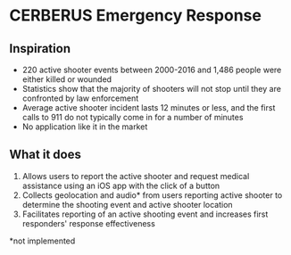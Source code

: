 # CERBERUS Emergency Response

## Inspiration
* 220 active shooter events between 2000-2016 and 1,486 people were either killed or wounded
* Statistics show that the majority of shooters will not stop until they are confronted by law enforcement
* Average active shooter incident lasts 12 minutes or less, and the first calls to 911 do not typically come in for a number of minutes
* No application like it in the market

## What it does

1. Allows users to report the active shooter and request medical assistance using an iOS app with the click of a button 
2. Collects geolocation and audio* from users reporting active shooter to determine the shooting event and active shooter location
3. Facilitates reporting of an active shooting event and increases first responders' response effectiveness

*not implemented
